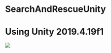 # SearchAndRescueUnity    

# Using Unity 2019.4.19f1

![](https://img.shields.io/github/repo-size/HerndonE/SearchAndRescueUnity)
